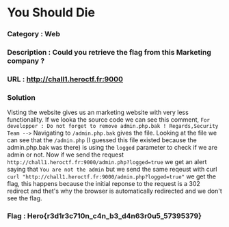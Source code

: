 # You Should Die
### Category : Web
### Description : Could you retrieve the flag from this Marketing company ?
### URL : http://chall1.heroctf.fr:9000
### Solution

Visting the website gives us an marketing website with very less functionality. If we looka the source code we can see this comment, `For developper : Do not forget to remove admin.php.bak ! Regards,Security Team -->`
Navigating to `/admin.php.bak` gives the file. Looking at the file we can see that the `/admin.php` (I guessed this file existed because the admin.php.bak was there) is using the `logged` parameter to check if we are admin or not.
Now if we send the request `http://chall1.heroctf.fr:9000/admin.php?logged=true` we get an alert saying that `You are not the admin` but we send the same reqeust with curl 
`curl "http://chall1.heroctf.fr:9000/admin.php?logged=true"` we get the flag, this happens because the initial reponse to the request is a 302 redirect and thet's why the browser is automatically redirected and we don't see the flag.

### Flag : Hero{r3d1r3c710n_c4n_b3_d4n63r0u5_57395379}
